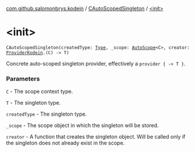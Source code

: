[com.github.salomonbrys.kodein](../index.md) / [CAutoScopedSingleton](index.md) / [&lt;init&gt;](.)

# &lt;init&gt;

`CAutoScopedSingleton(createdType: `[`Type`](http://docs.oracle.com/javase/6/docs/api/java/lang/reflect/Type.html)`, _scope: `[`AutoScope`](../-auto-scope/index.md)`<C>, creator: `[`ProviderKodein`](../-provider-kodein/index.md)`.(C) -> T)`

Concrete auto-scoped singleton provider, effectively a `provider { -> T }`.

### Parameters

`C` - The scope context type.

`T` - The singleton type.

`createdType` - The singleton type.

`_scope` - The scope object in which the singleton will be stored.

`creator` - A function that creates the singleton object. Will be called only if the singleton does not already exist in the scope.